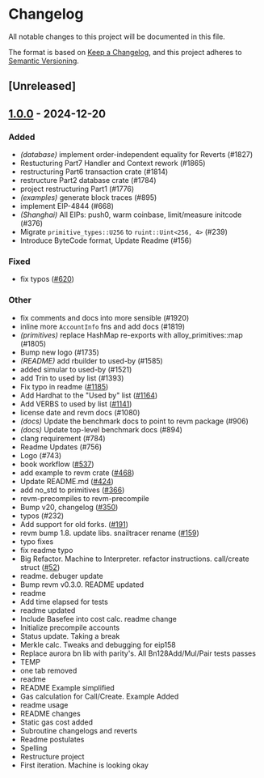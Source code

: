 # Changelog

All notable changes to this project will be documented in this file.

The format is based on [Keep a Changelog](https://keepachangelog.com/en/1.0.0/),
and this project adheres to [Semantic Versioning](https://semver.org/spec/v2.0.0.html).

## [Unreleased]

## [1.0.0](https://github.com/lancorer/revm/releases/tag/revm-state-v1.0.0) - 2024-12-20

### Added

- *(database)* implement order-independent equality for Reverts (#1827)
- Restucturing Part7 Handler and Context rework (#1865)
- restructuring Part6 transaction crate (#1814)
- restructure Part2 database crate (#1784)
- project restructuring Part1 (#1776)
- *(examples)* generate block traces (#895)
- implement EIP-4844 (#668)
- *(Shanghai)* All EIPs: push0, warm coinbase, limit/measure initcode (#376)
- Migrate `primitive_types::U256` to `ruint::Uint<256, 4>` (#239)
- Introduce ByteCode format, Update Readme (#156)

### Fixed

- fix typos ([#620](https://github.com/lancorer/revm/pull/620))

### Other

- fix comments and docs into more sensible (#1920)
- inline more `AccountInfo` fns and add docs (#1819)
- *(primitives)* replace HashMap re-exports with alloy_primitives::map (#1805)
- Bump new logo (#1735)
- *(README)* add rbuilder to used-by (#1585)
- added simular to used-by (#1521)
- add Trin to used by list (#1393)
- Fix typo in readme ([#1185](https://github.com/lancorer/revm/pull/1185))
- Add Hardhat to the "Used by" list ([#1164](https://github.com/lancorer/revm/pull/1164))
- Add VERBS to used by list ([#1141](https://github.com/lancorer/revm/pull/1141))
- license date and revm docs (#1080)
- *(docs)* Update the benchmark docs to point to revm package (#906)
- *(docs)* Update top-level benchmark docs (#894)
- clang requirement (#784)
- Readme Updates (#756)
- Logo (#743)
- book workflow ([#537](https://github.com/lancorer/revm/pull/537))
- add example to revm crate ([#468](https://github.com/lancorer/revm/pull/468))
- Update README.md ([#424](https://github.com/lancorer/revm/pull/424))
- add no_std to primitives ([#366](https://github.com/lancorer/revm/pull/366))
- revm-precompiles to revm-precompile
- Bump v20, changelog ([#350](https://github.com/lancorer/revm/pull/350))
- typos (#232)
- Add support for old forks. ([#191](https://github.com/lancorer/revm/pull/191))
- revm bump 1.8. update libs. snailtracer rename ([#159](https://github.com/lancorer/revm/pull/159))
- typo fixes
- fix readme typo
- Big Refactor. Machine to Interpreter. refactor instructions. call/create struct ([#52](https://github.com/lancorer/revm/pull/52))
- readme. debuger update
- Bump revm v0.3.0. README updated
- readme
- Add time elapsed for tests
- readme updated
- Include Basefee into cost calc. readme change
- Initialize precompile accounts
- Status update. Taking a break
- Merkle calc. Tweaks and debugging for eip158
- Replace aurora bn lib with parity's. All Bn128Add/Mul/Pair tests passes
- TEMP
- one tab removed
- readme
- README Example simplified
- Gas calculation for Call/Create. Example Added
- readme usage
- README changes
- Static gas cost added
- Subroutine changelogs and reverts
- Readme postulates
- Spelling
- Restructure project
- First iteration. Machine is looking okay
